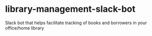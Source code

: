 # library-management-slack-bot
Slack bot that helps facilitate tracking of books and borrowers in your office/home library
